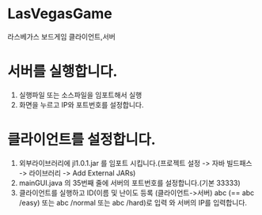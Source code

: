 # LasVegasGame
라스베가스 보드게임 클라이언트,서버

# 서버를 실행합니다.
1. 실행파일 또는 소스파일을 임포트해서 실행
2. 화면을 누르고 IP와 포트번호를 설정합니다.

# 클라이언트를 설정합니다.
1. 외부라이브러리에 jl1.0.1.jar 를 임포트 시킵니다.(프로젝트 설정 -> 자바 빌드패스 -> 라이브러리 -> Add External JARs)
2. mainGUI.java 의 35번째 줄에 서버의 포트번호를 설정합니다.(기본 33333)
3. 클라이언트를 실행하고 ID(이름 및 난이도 등록 (클라이언트->서버) abc (== abc /easy) 또는 abc /normal 또는 abc /hard)로 입력
와 서버의 IP를 입력합니다.
